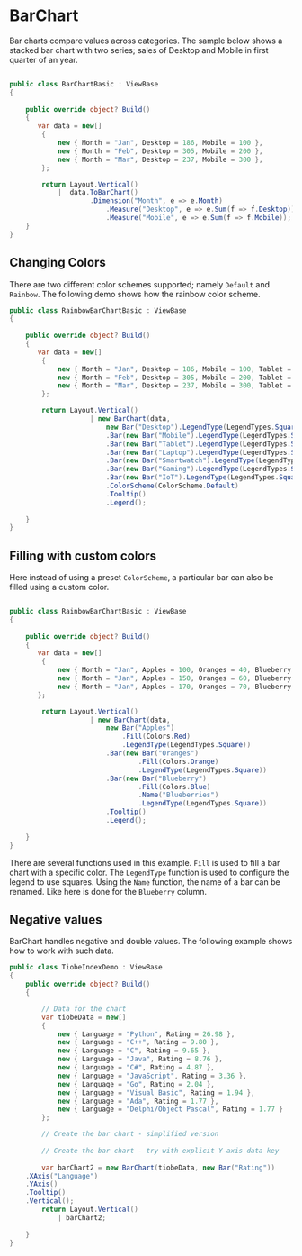 # BarChart

Bar charts compare values across categories. The sample below shows a stacked bar
chart with two series; sales of Desktop and Mobile in first quarter of an year.                              

```csharp demo-below

public class BarChartBasic : ViewBase 
{    
    
    public override object? Build()
    {
       var data = new[]
        {
            new { Month = "Jan", Desktop = 186, Mobile = 100 },
            new { Month = "Feb", Desktop = 305, Mobile = 200 },
            new { Month = "Mar", Desktop = 237, Mobile = 300 }, 
        };

        return Layout.Vertical()
            |  data.ToBarChart()
                    .Dimension("Month", e => e.Month)
                        .Measure("Desktop", e => e.Sum(f => f.Desktop))
                        .Measure("Mobile", e => e.Sum(f => f.Mobile));
    }
}    
```

## Changing Colors

There are two different color schemes supported; namely `Default` and `Rainbow`. The following 
demo shows how the rainbow color scheme. 

```csharp demo-below
public class RainbowBarChartBasic : ViewBase 
{    
    
    public override object? Build()
    {
       var data = new[]
        {
            new { Month = "Jan", Desktop = 186, Mobile = 100, Tablet = 75, Laptop = 120, Smartwatch = 45, Gaming = 90, IoT = 30 },
            new { Month = "Feb", Desktop = 305, Mobile = 200, Tablet = 110, Laptop = 180, Smartwatch = 65, Gaming = 140, IoT = 50 },
            new { Month = "Mar", Desktop = 237, Mobile = 300, Tablet = 95, Laptop = 160, Smartwatch = 80, Gaming = 110, IoT = 40 },
        };

        return Layout.Vertical()
                    | new BarChart(data,
                        new Bar("Desktop").LegendType(LegendTypes.Square))
                        .Bar(new Bar("Mobile").LegendType(LegendTypes.Square))
                        .Bar(new Bar("Tablet").LegendType(LegendTypes.Square))
                        .Bar(new Bar("Laptop").LegendType(LegendTypes.Square))
                        .Bar(new Bar("Smartwatch").LegendType(LegendTypes.Square))
                        .Bar(new Bar("Gaming").LegendType(LegendTypes.Square))
                        .Bar(new Bar("IoT").LegendType(LegendTypes.Square))
                        .ColorScheme(ColorScheme.Default)
                        .Tooltip()
                        .Legend();
                        
    }
}    
```

## Filling with custom colors

Here instead of using a preset `ColorScheme`, a particular bar can also be filled using a custom color. 

```csharp demo-below

public class RainbowBarChartBasic : ViewBase 
{    
    
    public override object? Build()
    {
       var data = new[]
        {
            new { Month = "Jan", Apples = 100, Oranges = 40, Blueberry  = 35 },
            new { Month = "Jan", Apples = 150, Oranges = 60, Blueberry  = 55 },
            new { Month = "Jan", Apples = 170, Oranges = 70, Blueberry  = 65 },
       };

        return Layout.Vertical()
                    | new BarChart(data,
                        new Bar("Apples")
                            .Fill(Colors.Red)
                            .LegendType(LegendTypes.Square))
                        .Bar(new Bar("Oranges")
                                .Fill(Colors.Orange)
                                .LegendType(LegendTypes.Square))
                        .Bar(new Bar("Blueberry")
                                .Fill(Colors.Blue)
                                .Name("Blueberries")
                                .LegendType(LegendTypes.Square))
                        .Tooltip()
                        .Legend();
                        
    }
}    
```

There are several functions used in this example. `Fill` is used to fill a bar chart
with a specific color. The `LegendType` function is used to configure the legend 
to use squares. Using the `Name` function, the name of a bar can be renamed. Like 
here is done for the `Blueberry` column.  

## Negative values

BarChart handles negative and double values. The following example shows how to work with such data.

```csharp demo-below
public class TiobeIndexDemo : ViewBase
{
    public override object? Build()
    {

        // Data for the chart
        var tiobeData = new[]
        {
            new { Language = "Python", Rating = 26.98 },
            new { Language = "C++", Rating = 9.80 },
            new { Language = "C", Rating = 9.65 },
            new { Language = "Java", Rating = 8.76 },
            new { Language = "C#", Rating = 4.87 },
            new { Language = "JavaScript", Rating = 3.36 },
            new { Language = "Go", Rating = 2.04 },
            new { Language = "Visual Basic", Rating = 1.94 },
            new { Language = "Ada", Rating = 1.77 },
            new { Language = "Delphi/Object Pascal", Rating = 1.77 }
        };

        // Create the bar chart - simplified version
        
        // Create the bar chart - try with explicit Y-axis data key
        
        var barChart2 = new BarChart(tiobeData, new Bar("Rating"))
    .XAxis("Language")
    .YAxis()
    .Tooltip()
    .Vertical();
        return Layout.Vertical()
            | barChart2;
                
    }
}
```




